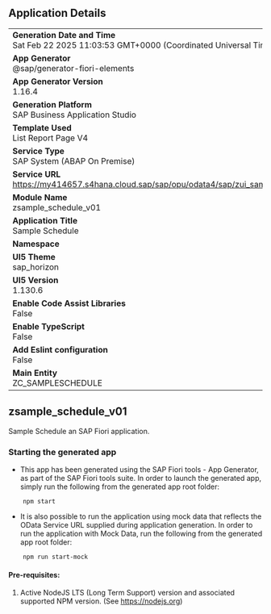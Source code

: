 ## Application Details
|               |
| ------------- |
|**Generation Date and Time**<br>Sat Feb 22 2025 11:03:53 GMT+0000 (Coordinated Universal Time)|
|**App Generator**<br>@sap/generator-fiori-elements|
|**App Generator Version**<br>1.16.4|
|**Generation Platform**<br>SAP Business Application Studio|
|**Template Used**<br>List Report Page V4|
|**Service Type**<br>SAP System (ABAP On Premise)|
|**Service URL**<br>https://my414657.s4hana.cloud.sap/sap/opu/odata4/sap/zui_sampleschedule_o4/srvd/sap/zui_sampleschedule_o4/0001/|
|**Module Name**<br>zsample_schedule_v01|
|**Application Title**<br>Sample Schedule|
|**Namespace**<br>|
|**UI5 Theme**<br>sap_horizon|
|**UI5 Version**<br>1.130.6|
|**Enable Code Assist Libraries**<br>False|
|**Enable TypeScript**<br>False|
|**Add Eslint configuration**<br>False|
|**Main Entity**<br>ZC_SAMPLESCHEDULE|

## zsample_schedule_v01

Sample Schedule an SAP Fiori application.

### Starting the generated app

-   This app has been generated using the SAP Fiori tools - App Generator, as part of the SAP Fiori tools suite.  In order to launch the generated app, simply run the following from the generated app root folder:

```
    npm start
```

- It is also possible to run the application using mock data that reflects the OData Service URL supplied during application generation.  In order to run the application with Mock Data, run the following from the generated app root folder:

```
    npm run start-mock
```

#### Pre-requisites:

1. Active NodeJS LTS (Long Term Support) version and associated supported NPM version.  (See https://nodejs.org)


